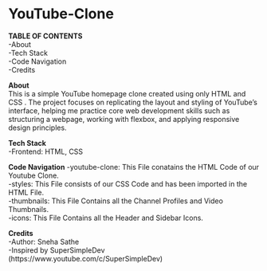 # YouTube-Clone
<body>
  <p>
<strong> TABLE OF CONTENTS </strong> 
<br>
-About <!--Introduction to Project -->
<br>
-Tech Stack
<br>
-Code Navigation
<br>
-Credits
<br>
</p>
<p>
<Strong>About</Strong>
 <br>
  This is a simple YouTube homepage clone created using only HTML and CSS . The project focuses on replicating the layout and styling of YouTube’s interface, helping me practice core web development skills such     as structuring a webpage, working with flexbox, and applying responsive design principles.
</p>
<p>
<Strong>Tech Stack</Strong>
<br>
  -Frontend: HTML, CSS
</p>
<p>
<Strong>Code Navigation</Strong>  
-youtube-clone: This File conatains the HTML Code of our Youtube Clone. 
 <br>
-styles: This File consists of our CSS Code and has been imported in the HTML File.
<br>
-thumbnails: This File Contains all the Channel Profiles and Video Thumbnails.
<br>
-icons: This File Contains all the Header and Sidebar Icons.
</p>
<p>
<Strong>Credits</Strong>
  <br>
  -Author: Sneha Sathe
  <br>
  -Inspired by SuperSimpleDev (https://www.youtube.com/c/SuperSimpleDev)  
  <br>
</p>
</body>
